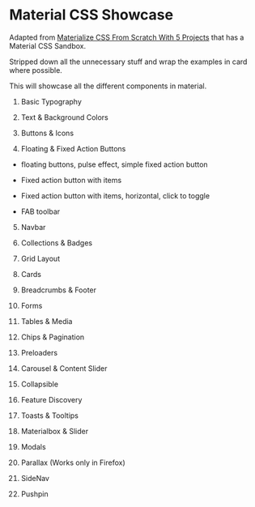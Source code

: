 # Material CSS Showcase

Adapted from [Materialize CSS From Scratch With 5 Projects](https://www.safaribooksonline.com/library/view/materialize-css-from/9781789538724/) that has a Material CSS Sandbox.

Stripped down all the unnecessary stuff and wrap the examples in card where possible.

This will showcase all the different components in material.

1.  Basic Typography

2.  Text & Background Colors

3.  Buttons & Icons

4.  Floating & Fixed Action Buttons

- floating buttons, pulse effect, simple fixed action button

- Fixed action button with items

- Fixed action button with items, horizontal, click to toggle

- FAB toolbar

5.  Navbar

6.  Collections & Badges

7.  Grid Layout

8.  Cards

9.  Breadcrumbs & Footer

10. Forms

11. Tables & Media

12. Chips & Pagination

13. Preloaders

14. Carousel & Content Slider

15. Collapsible

16. Feature Discovery

17. Toasts & Tooltips

18. Materialbox & Slider

19. Modals
20. Parallax (Works only in Firefox)
21. SideNav
22. Pushpin
